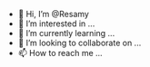 - 👋 Hi, I’m @Resamy
- 👀 I’m interested in ...
- 🌱 I’m currently learning ...
- 💞️ I’m looking to collaborate on ...
- 📫 How to reach me ...

<!---
Resamy/Resamy is a ✨ special ✨ repository because its `README.md` (this file) appears on your GitHub profile.
You can click the Preview link to take a look at your changes.
--->
